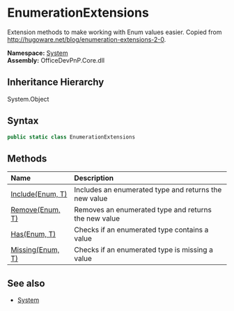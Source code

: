 # EnumerationExtensions
Extension methods to make working with Enum values easier. Copied from http://hugoware.net/blog/enumeration-extensions-2-0.  

**Namespace:** [System](System.md)  
**Assembly:** OfficeDevPnP.Core.dll  
## Inheritance Hierarchy
System.Object  

## Syntax
```C#
public static class EnumerationExtensions
```
## Methods
|**Name**|**Description**|
|:-----|:-----|
| [Include(Enum, T)](System.EnumerationExtensions.490bc795.md) | Includes an enumerated type and returns the new value
| [Remove(Enum, T)](System.EnumerationExtensions.1e2acb5d.md) | Removes an enumerated type and returns the new value
| [Has(Enum, T)](System.EnumerationExtensions.b862e00e.md) | Checks if an enumerated type contains a value
| [Missing(Enum, T)](System.EnumerationExtensions.e13d1ee6.md) | Checks if an enumerated type is missing a value
## See also
- [System](System.md)
